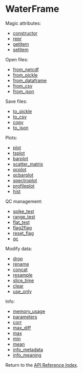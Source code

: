 # WaterFrame

Magic attributes:

* [constructor](__init__.md)
* [repr](__repr__.md)
* [getitem](__getitem__.md)
* [setitem](__setitem__.md)

Open files:

* [from_netcdf](from_netcdf.md)
* [from_pickle](from_pickle.md)
* [from_dataframe](from_dataframe.md)
* [from_csv](from_csv.md)
* [from_json](from_json.md)

Save files:

* [to_pickle](to_pickle.md)
* [to_csv](to_csv.md)
* [copy](copy.md)
* [to_json](to_json.md)

Plots:

* [plot](plot.md)
* [tsplot](tsplot.md)
* [barplot](barplot.md)
* [scatter_matrix](scatter_matrix.md)
* [qcplot](qcplot.md)
* [qcbarplot](qcbarplot.md)
* [spectroplot](spectroplot.md)
* [profileplot](profileplot.md)
* [hist](hist.md)

QC management:

* [spike_test](spike_test.md)
* [range_test](range_test.md)
* [flat_test](flat_test.md)
* [flag2flag](flag2flag.md)
* [reset_flag](reset_flag.md)
* [qc](qc.md)

Modify data:

* [drop](drop.md)
* [rename](rename.md)
* [concat](concat.md)
* [resample](resample.md)
* [slice_time](slice_time.md)
* [clear](clear.md)
* [use_only](use_only.md)

Info:

* [memory_usage](memory_usage.md)
* [parameters](parameters.md)
* [corr](corr.md)
* [max_diff](max_diff.md)
* [max](max.md)
* [min](min.md)
* [mean](mean.md)
* [info_metadata](info_metadata.md)
* [info_meaning](info_meaning.md)

Return to the [API Reference Index](../index_api_reference.md).
